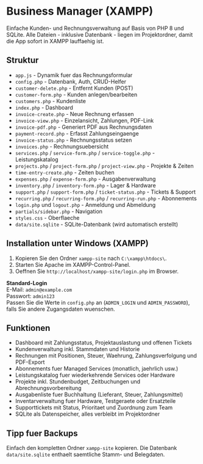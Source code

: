 # Business Manager (XAMPP)

Einfache Kunden- und Rechnungsverwaltung auf Basis von PHP 8 und SQLite. Alle Dateien - inklusive Datenbank - liegen im Projektordner, damit die App sofort in XAMPP lauffaehig ist.

## Struktur

- `app.js` - Dynamik fuer das Rechnungsformular  
- `config.php` - Datenbank, Auth, CRUD-Helfer  
- `customer-delete.php` - Entfernt Kunden (POST)  
- `customer-form.php` - Kunden anlegen/bearbeiten  
- `customers.php` - Kundenliste  
- `index.php` - Dashboard  
- `invoice-create.php` - Neue Rechnung erfassen  
- `invoice-view.php` - Einzelansicht, Zahlungen, PDF-Link  
- `invoice-pdf.php` - Generiert PDF aus Rechnungsdaten  
- `payment-record.php` - Erfasst Zahlungseingaenge  
- `invoice-status.php` - Rechnungsstatus setzen  
- `invoices.php` - Rechnungsuebersicht  
- `services.php` / `service-form.php` / `service-toggle.php` - Leistungskatalog  
- `projects.php` / `project-form.php` / `project-view.php` - Projekte & Zeiten  
- `time-entry-create.php` - Zeiten buchen  
- `expenses.php` / `expense-form.php` - Ausgabenverwaltung  
- `inventory.php` / `inventory-form.php` - Lager & Hardware  
- `support.php` / `support-form.php` / `ticket-status.php` - Tickets & Support  
- `recurring.php` / `recurring-form.php` / `recurring-run.php` - Abonnements  
- `login.php` und `logout.php` - Anmeldung und Abmeldung  
- `partials/sidebar.php` - Navigation  
- `styles.css` - Oberflaeche  
- `data/site.sqlite` - SQLite-Datenbank (wird automatisch erstellt)

## Installation unter Windows (XAMPP)

1. Kopieren Sie den Ordner `xampp-site` nach `C:\xampp\htdocs\`.  
2. Starten Sie Apache im XAMPP-Control-Panel.  
3. Oeffnen Sie `http://localhost/xampp-site/login.php` im Browser.

**Standard-Login**  
E-Mail: `admin@example.com`  
Passwort: `admin123`  
Passen Sie die Werte in `config.php` an (`ADMIN_LOGIN` und `ADMIN_PASSWORD`), falls Sie andere Zugangsdaten wuenschen.

## Funktionen

- Dashboard mit Zahlungsstatus, Projektauslastung und offenen Tickets  
- Kundenverwaltung inkl. Stammdaten und Historie  
- Rechnungen mit Positionen, Steuer, Waehrung, Zahlungsverfolgung und PDF-Export  
- Abonnements fuer Managed Services (monatlich, jaehrlich usw.)  
- Leistungskatalog fuer wiederkehrende Services oder Hardware  
- Projekte inkl. Stundenbudget, Zeitbuchungen und Abrechnungsvorbereitung  
- Ausgabenliste fuer Buchhaltung (Lieferant, Steuer, Zahlungsmittel)  
- Inventarverwaltung fuer Hardware, Testgeraete oder Ersatzteile  
- Supporttickets mit Status, Prioritaet und Zuordnung zum Team  
- SQLite als Datenspeicher, alles verbleibt im Projektordner

## Tipp fuer Backups

Einfach den kompletten Ordner `xampp-site` kopieren. Die Datenbank `data/site.sqlite` enthaelt saemtliche Stamm- und Belegdaten.

